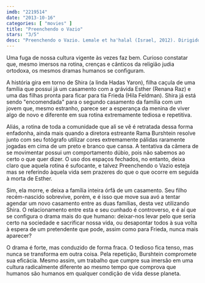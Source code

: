 ```yaml
---
imdb: "2219514"
date: "2013-10-16"
categories: [ "movies" ]
title: "Preenchendo o Vazio"
stars: "3/5"
desc: "Preenchendo o Vazio. Lemale et ha'halal (Israel, 2012). Dirigido por Rama Burshtein. Escrito por Rama Burshtein. Com Hadas Yaron, Yiftach Klein, Irit Sheleg, Chayim Sharir, Razia Israeli, Hila Feldman, Renana Raz, Yael Tal, Michael David Weigl."
---
```

Uma fuga de nossa cultura vigente às vezes faz bem. Curioso constatar que, mesmo imersos na rotina, crenças e cânticos da religião judia ortodoxa, os mesmos dramas humanos se configuram.

A história gira em torno de Shira (a linda Hadas Yaron), filha caçula de uma família que possui já um casamento com a grávida Esther (Renana Raz) e uma das filhas pronta para ficar para tia Frieda (Hila Feldman). Shira já está sendo "encomendada" para o segundo casamento da família com um jovem que, mesmo estranho, parece ser a esperança da menina de viver algo de novo e diferente em sua rotina extremamente tediosa e repetitiva.

Aliás, a rotina de toda a comunidade que ali se vê é retratada dessa forma enfadonha, ainda mais quando a diretora estreante Rama Burshtein resolve junto com seu fotógrafo utilizar cores extremamente pálidas raramente jogadas em cima de um preto e branco que cansa. A tentativa da câmera de se movimentar possui um comportamento dúbio, pois não sabemos ao certo o que quer dizer. O uso dos espaços fechados, no entanto, deixa claro que aquela rotina é sufocante, e talvez Preenchendo o Vazio esteja mas se referindo àquela vida sem prazeres do que o que ocorre em seguida à morta de Esther.

Sim, ela morre, e deixa a família inteira órfã de um casamento. Seu filho recém-nascido sobrevive, porém, e é isso que move sua avó a tentar agendar um novo casamento entre as duas famílias, desta vez utilizando Shira. O relacionamento entre esta e seu cunhado é controverso, e é aí que se configura o drama mais do que humano: deixar-nos levar pelo que seria certo na sociedade e sacrificar nossa vida, ou desapontar todos à sua volta à espera de um pretendente que pode, assim como para Frieda, nunca mais aparecer?

O drama é forte, mas conduzido de forma fraca. O tedioso fica tenso, mas nunca se transforma em outra coisa. Pela repetição, Burshtein compromete sua eficácia. Mesmo assim, um trabalho que cumpre sua imersão em uma cultura radicalmente diferente ao mesmo tempo que comprova que humanos são humanos em qualquer condição de vida desse planeta.



